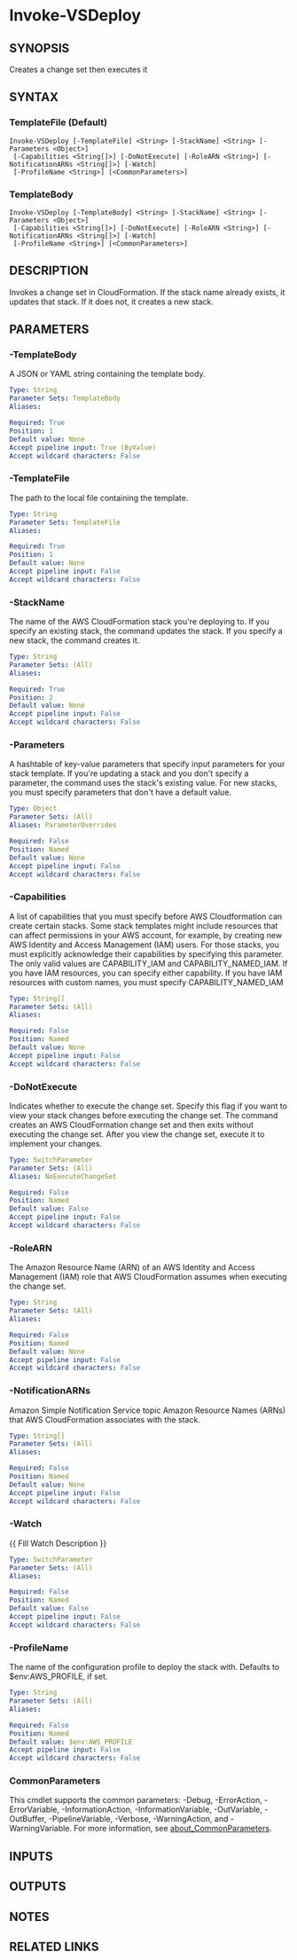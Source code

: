 # Invoke-VSDeploy

## SYNOPSIS
Creates a change set then executes it

## SYNTAX

### TemplateFile (Default)
```
Invoke-VSDeploy [-TemplateFile] <String> [-StackName] <String> [-Parameters <Object>]
 [-Capabilities <String[]>] [-DoNotExecute] [-RoleARN <String>] [-NotificationARNs <String[]>] [-Watch]
 [-ProfileName <String>] [<CommonParameters>]
```

### TemplateBody
```
Invoke-VSDeploy [-TemplateBody] <String> [-StackName] <String> [-Parameters <Object>]
 [-Capabilities <String[]>] [-DoNotExecute] [-RoleARN <String>] [-NotificationARNs <String[]>] [-Watch]
 [-ProfileName <String>] [<CommonParameters>]
```

## DESCRIPTION
Invokes a change set in CloudFormation.
If the stack name already exists, it updates that stack.
If it does not, it creates a new stack.

## PARAMETERS

### -TemplateBody
A JSON or YAML string containing the template body.

```yaml
Type: String
Parameter Sets: TemplateBody
Aliases:

Required: True
Position: 1
Default value: None
Accept pipeline input: True (ByValue)
Accept wildcard characters: False
```

### -TemplateFile
The path to the local file containing the template.

```yaml
Type: String
Parameter Sets: TemplateFile
Aliases:

Required: True
Position: 1
Default value: None
Accept pipeline input: False
Accept wildcard characters: False
```

### -StackName
The name of the AWS CloudFormation stack you're deploying to.
If you specify an existing stack, the command updates the stack.
If you specify a new stack, the command creates it.

```yaml
Type: String
Parameter Sets: (All)
Aliases:

Required: True
Position: 2
Default value: None
Accept pipeline input: False
Accept wildcard characters: False
```

### -Parameters
A hashtable of key-value parameters that specify input parameters for your stack template.
If you're updating a stack and you don't specify a parameter, the command uses the stack's existing value.
For new stacks, you must specify parameters that don't have a default value.

```yaml
Type: Object
Parameter Sets: (All)
Aliases: ParameterOverrides

Required: False
Position: Named
Default value: None
Accept pipeline input: False
Accept wildcard characters: False
```

### -Capabilities
A list of capabilities that you must specify before AWS Cloudformation can create certain stacks.
Some stack templates might include resources that can affect permissions in your AWS account, for example, by creating new AWS Identity and Access Management (IAM) users.
For those stacks, you must explicitly acknowledge their capabilities by specifying this parameter.
The only valid values are CAPABILITY_IAM and CAPABILITY_NAMED_IAM.
If you have IAM resources, you can specify either capability.
If you have IAM resources with custom names, you must specify CAPABILITY_NAMED_IAM

```yaml
Type: String[]
Parameter Sets: (All)
Aliases:

Required: False
Position: Named
Default value: None
Accept pipeline input: False
Accept wildcard characters: False
```

### -DoNotExecute
Indicates whether to execute the change set.
Specify this flag if you want to view your stack changes before executing the change set.
The command creates an AWS CloudFormation change set and then exits without executing the change set.
After you view the change set, execute it to implement your changes.

```yaml
Type: SwitchParameter
Parameter Sets: (All)
Aliases: NoExecuteChangeSet

Required: False
Position: Named
Default value: False
Accept pipeline input: False
Accept wildcard characters: False
```

### -RoleARN
The Amazon Resource Name (ARN) of an AWS Identity and Access Management (IAM) role that AWS CloudFormation assumes when executing the change set.

```yaml
Type: String
Parameter Sets: (All)
Aliases:

Required: False
Position: Named
Default value: None
Accept pipeline input: False
Accept wildcard characters: False
```

### -NotificationARNs
Amazon Simple Notification Service topic Amazon Resource Names (ARNs) that AWS CloudFormation associates with the stack.

```yaml
Type: String[]
Parameter Sets: (All)
Aliases:

Required: False
Position: Named
Default value: None
Accept pipeline input: False
Accept wildcard characters: False
```

### -Watch
{{ Fill Watch Description }}

```yaml
Type: SwitchParameter
Parameter Sets: (All)
Aliases:

Required: False
Position: Named
Default value: False
Accept pipeline input: False
Accept wildcard characters: False
```

### -ProfileName
The name of the configuration profile to deploy the stack with.
Defaults to $env:AWS_PROFILE, if set.

```yaml
Type: String
Parameter Sets: (All)
Aliases:

Required: False
Position: Named
Default value: $env:AWS_PROFILE
Accept pipeline input: False
Accept wildcard characters: False
```

### CommonParameters
This cmdlet supports the common parameters: -Debug, -ErrorAction, -ErrorVariable, -InformationAction, -InformationVariable, -OutVariable, -OutBuffer, -PipelineVariable, -Verbose, -WarningAction, and -WarningVariable. For more information, see [about_CommonParameters](http://go.microsoft.com/fwlink/?LinkID=113216).

## INPUTS

## OUTPUTS

## NOTES

## RELATED LINKS
